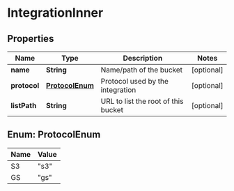 # IntegrationInner

## Properties
Name | Type | Description | Notes
------------ | ------------- | ------------- | -------------
**name** | **String** | Name/path of the bucket |  [optional]
**protocol** | [**ProtocolEnum**](#ProtocolEnum) | Protocol used by the integration |  [optional]
**listPath** | **String** | URL to list the root of this bucket |  [optional]

<a name="ProtocolEnum"></a>
## Enum: ProtocolEnum
Name | Value
---- | -----
S3 | &quot;s3&quot;
GS | &quot;gs&quot;
